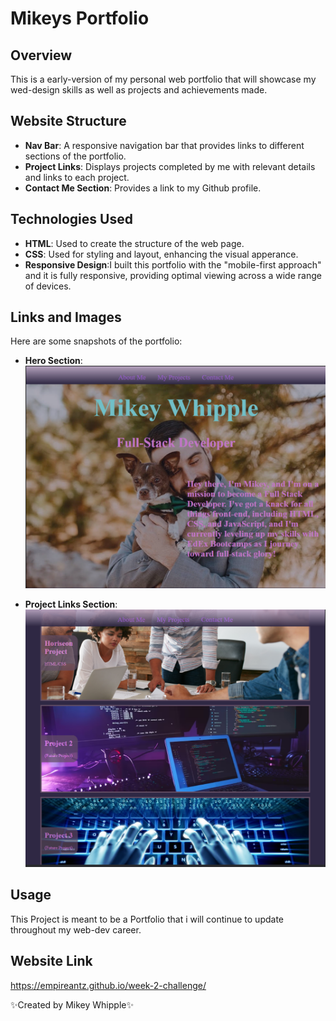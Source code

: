 # Mikeys Portfolio

## Overview
This is a early-version of my personal web portfolio that will showcase my wed-design skills as well as projects and achievements made.

## Website Structure
- **Nav Bar**: A responsive navigation bar that provides links to different sections of the portfolio.
- **Project Links**: Displays projects completed by me with relevant details and links to each project.
- **Contact Me Section**: Provides a link to my Github profile.

## Technologies Used
- **HTML**: Used to create the structure of the web page.
- **CSS**: Used for styling and layout, enhancing the visual apperance.
- **Responsive Design**:I built this portfolio with the "mobile-first approach" and it is fully responsive, providing optimal viewing across a wide range of devices.

## Links and Images 
Here are some snapshots of the portfolio:

- **Hero Section**:  
  ![Hero Section](assets/hero-section-screenshot.png)

- **Project Links Section**:  
  ![Project Links](assets/link-section-screenshot.png)

## Usage 
This Project is meant to be a Portfolio that i will continue to update throughout my web-dev career.

## Website Link
https://empireantz.github.io/week-2-challenge/

✨Created by Mikey Whipple✨


